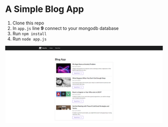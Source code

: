 # A Simple Blog App

1. Clone this repo
1. In `app.js` line __9__ connect to your mongodb database
1. Run `npm install`
1. Run `node app.js`

![screenshot](screenshot.png)
